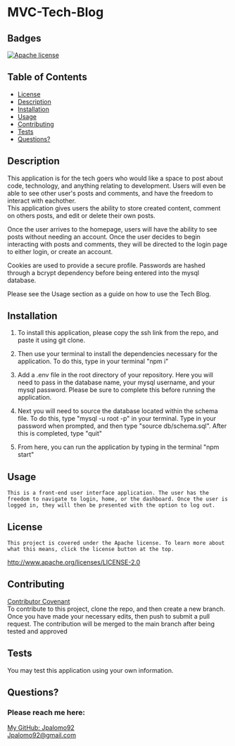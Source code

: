 # MVC-Tech-Blog
## Badges
  [![Apache license](https://img.shields.io/badge/License-Apache-brightgreen.svg)](http://www.apache.org/licenses/LICENSE-2.0)

  ## Table of Contents
  * [License](#license)
  * [Description](#description)
  * [Installation](#installation)
  * [Usage](#usage)
  * [Contributing](#contributing)
  * [Tests](#tests)
  * [Questions?](#questions)

  ## Description
  This application is for the tech goers who would like a space to post about code, technology, and anything relating to development.
  Users will even be able to see other user's posts and comments, and have the freedom to interact with eachother.  
  This application gives users the ability to store created content, comment on others posts, and edit or delete their own posts.

  Once the user arrives to the homepage, users will have the ability to see posts without needing an account. Once the user decides 
  to begin interacting with posts and comments, they will be directed to the login page to either login, or create an account.

  Cookies are used to provide a secure profile. Passwords are hashed through a bcrypt dependency before being entered into the mysql database.
  
  Please see the Usage section as a guide on how to use the Tech Blog.

  ## Installation
  1. To install this application, please copy the ssh link from the repo, and paste it using git clone.

  2. Then use your terminal to install the dependencies necessary for the application. To do this, type in your terminal "npm i"

  3. Add a .env file in the root directory of your repository. Here you will need to pass in the database name, your mysql username, and your mysql password. Please be sure to complete this before running the application.

  4. Next you will need to source the database located within the schema file. To do this, type "mysql -u root -p" in your terminal. Type in your password when prompted, and then type "source db/schema.sql". After this is completed, type "quit"

  5. From here, you can run the application by typing in the terminal "npm start"



  ## Usage
    This is a front-end user interface application. The user has the freedom to navigate to login, home, or the dashboard. Once the user is logged in, they will then be presented with the option to log out. 
 

  ## License
  
    This project is covered under the Apache license. To learn more about what this means, click the license button at the top.
  http://www.apache.org/licenses/LICENSE-2.0

  ## Contributing
  [Contributor Covenant](https://www.contributor-covenant.org/)  
  To contribute to this project, clone the repo, and then create a new branch. Once you have made your necessary edits, then push to submit a pull request. The contribution will be merged to the main branch after being tested and approved

  ## Tests
  You may test this application using your own information. 

  ## Questions?
  ### Please reach me here: 
  [My GitHub: Jpalomo92](https://github.com/Jpalomo92)  
  Jpalomo92@gmail.com